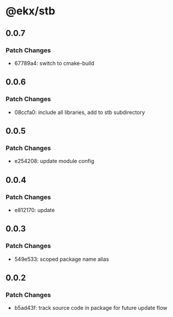 # @ekx/stb

## 0.0.7

### Patch Changes

- 67789a4: switch to cmake-build

## 0.0.6

### Patch Changes

- 08ccfa0: include all libraries, add to stb subdirectory

## 0.0.5

### Patch Changes

- e254208: update module config

## 0.0.4

### Patch Changes

- e812170: update

## 0.0.3

### Patch Changes

- 549e533: scoped package name alias

## 0.0.2

### Patch Changes

- b5ad43f: track source code in package for future update flow
